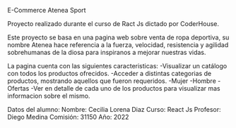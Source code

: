 E-Commerce Atenea Sport

Proyecto realizado durante el curso de Ract Js dictado por CoderHouse.

Este proyecto se basa en una pagina web sobre venta de ropa deportiva, su nombre Atenea
hace referencia a la fuerza, velocidad, resistencia y agilidad sobrehumanas de la diosa para inspiranos a mejorar nuestras vidas.

La pagina cuenta con las siguientes caracteristicas:
-Visualizar un catálogo con todos los productos ofrecidos.
-Acceder a distintas categorias de productos, mostrando aquellos que fueron requeridos.
    -Mujer
    -Hombre
    -Ofertas
-Ver en detalle de cada uno de los productos para visualizar mas informacion sobre el mismo.

Datos del alumno:
Nombre: Cecilia Lorena Diaz
Curso: React Js
Profesor: Diego Medina
Comisión: 31150
Año: 2022
